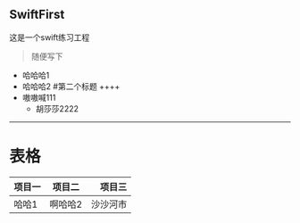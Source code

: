## SwiftFirst
这是一个swift练习工程
> 随便写下
* 哈哈哈1
* 哈哈哈2
#第二个标题
++++
* 嗷嗷喊111
  * 胡莎莎2222
----

# 表格
项目一 | 项目二 | 项目三
:---|:---:|---:
哈哈1|啊哈哈2|沙沙河市
